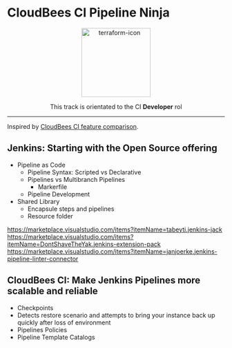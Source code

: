 # CloudBees CI Pipeline Ninja

<p align="center">
  <img alt="terraform-icon" src="https://wiki.jenkins-ci.org/JENKINS/attachments/2916393/75071688.svg" height="160" />
  <p align="center">This track is orientated to the CI <strong>Developer</strong> rol</p>
</p>

---

Inspired by [CloudBees CI feature comparison](https://docs.cloudbees.com/docs/cloudbees-ci/latest/feature-definition).

## Jenkins: Starting with the Open Source offering

* Pipeline as Code
  * Pipeline Syntax: Scripted vs Declarative
  * Pipelines vs Multibranch Pipelines
    * Markerfile
  * Pipeline Development
* Shared Library
  * Encapsule steps and pipelines
  * Resource folder

https://marketplace.visualstudio.com/items?itemName=tabeyti.jenkins-jack
https://marketplace.visualstudio.com/items?itemName=DontShaveTheYak.jenkins-extension-pack
https://marketplace.visualstudio.com/items?itemName=janjoerke.jenkins-pipeline-linter-connector

## CloudBees CI: Make Jenkins Pipelines more scalable and reliable

* Checkpoints
* Detects restore scenario and attempts to bring your instance back up quickly after loss of environment
* Pipelines Policies
* Pipeline Template Catalogs
